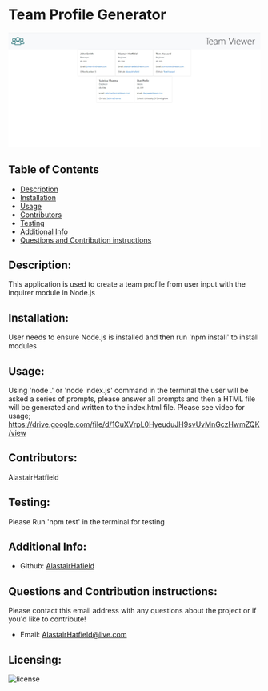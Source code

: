 # Team Profile Generator
  ![ExampleScreenshot](/assets/teamviewer.jpg)
  ## Table of Contents 
  - [Description](#description)
  - [Installation](#installation)
  - [Usage](#usage)
  - [Contributors](#contributors)
  - [Testing](#testing)
  - [Additional Info](#additional-info)
  - [Questions and Contribution instructions](#questions-and-contribution-instructions)
  ## Description:
  This application is used to create a team profile from user input with the inquirer module in Node.js
  ## Installation:
  User needs to ensure Node.js is installed and then run 'npm install' to install modules
  ## Usage:
  Using 'node .' or 'node index.js' command in the terminal the user will be asked a series of prompts,
  please answer all prompts and then a HTML file will be generated and written to the index.html file. 
  Please see video for usage;
  https://drive.google.com/file/d/1CuXVrpL0HyeuduJH9svUvMnGczHwmZQK/view
  ## Contributors:
  AlastairHatfield
  ## Testing:
  Please Run 'npm test' in the terminal for testing
  ## Additional Info:
  - Github: [AlastairHafield](https://github.com/AlastairHafield)
  ## Questions and Contribution instructions: 
  Please contact this email address with any questions about the project or if you'd like to contribute!
  - Email: AlastairHatfield@live.com 
  ## Licensing:
  ![license](https://img.shields.io/badge/license-MIT-blue)
